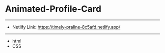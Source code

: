 # Animated-Profile-Card
_________________________________________________________________________________________

* Netlify Link: https://timely-praline-8c5afd.netlify.app/

_________________________________________________________________________________________

* html
* CSS
